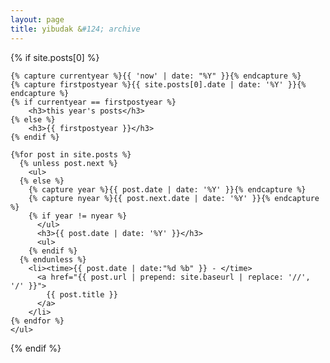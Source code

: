 ```yaml
---
layout: page
title: yibudak &#124; archive
---
```


<section>
  {% if site.posts[0] %}

    {% capture currentyear %}{{ 'now' | date: "%Y" }}{% endcapture %}
    {% capture firstpostyear %}{{ site.posts[0].date | date: '%Y' }}{% endcapture %}
    {% if currentyear == firstpostyear %}
        <h3>this year's posts</h3>
    {% else %}  
        <h3>{{ firstpostyear }}</h3>
    {% endif %}

    {%for post in site.posts %}
      {% unless post.next %}
        <ul>
      {% else %}
        {% capture year %}{{ post.date | date: '%Y' }}{% endcapture %}
        {% capture nyear %}{{ post.next.date | date: '%Y' }}{% endcapture %}
        {% if year != nyear %}
          </ul>
          <h3>{{ post.date | date: '%Y' }}</h3>
          <ul>
        {% endif %}
      {% endunless %}
        <li><time>{{ post.date | date:"%d %b" }} - </time>
          <a href="{{ post.url | prepend: site.baseurl | replace: '//', '/' }}">
            {{ post.title }}
          </a>
        </li>
    {% endfor %}
    </ul>

  {% endif %}
</section>
